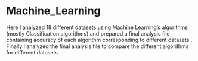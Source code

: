 # Machine_Learning

Here I analyzed 18 different datasets using Machine Learning’s algorithms (mostly Classification algorithms)
and prepared a final analysis file containing accuracy of each algorithm corresponding to different datasets .
Finally I analyzed the final analysis file to compare the different algorithms for different datasets .
